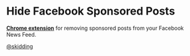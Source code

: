 Hide Facebook Sponsored Posts
===============

**[Chrome extension](https://chrome.google.com/webstore/detail/ogacbihneknbgjlkgnchagjnfhfpcflb)** for removing sponsored posts from your Facebook News Feed.

[@skidding](https://twitter.com/skidding)